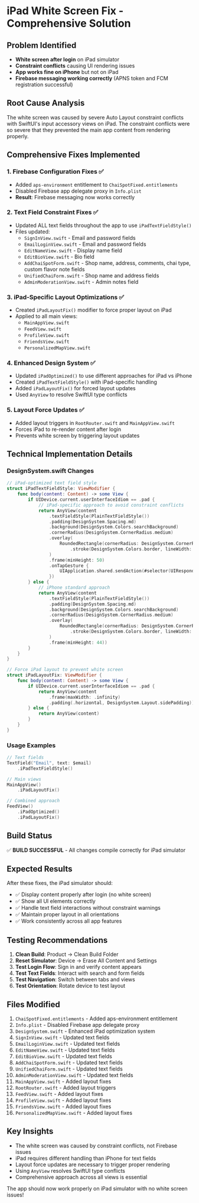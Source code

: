 # iPad White Screen Fix - Comprehensive Solution

## Problem Identified
- **White screen after login** on iPad simulator
- **Constraint conflicts** causing UI rendering issues
- **App works fine on iPhone** but not on iPad
- **Firebase messaging working correctly** (APNS token and FCM registration successful)

## Root Cause Analysis
The white screen was caused by severe Auto Layout constraint conflicts with SwiftUI's input accessory views on iPad. The constraint conflicts were so severe that they prevented the main app content from rendering properly.

## Comprehensive Fixes Implemented

### 1. **Firebase Configuration Fixes** ✅
- Added `aps-environment` entitlement to `ChaiSpotFixed.entitlements`
- Disabled Firebase app delegate proxy in `Info.plist`
- **Result**: Firebase messaging now works correctly

### 2. **Text Field Constraint Fixes** ✅
- Updated ALL text fields throughout the app to use `iPadTextFieldStyle()`
- Files updated:
  - `SignInView.swift` - Email and password fields
  - `EmailLoginView.swift` - Email and password fields
  - `EditNameView.swift` - Display name field
  - `EditBioView.swift` - Bio field
  - `AddChaiSpotForm.swift` - Shop name, address, comments, chai type, custom flavor note fields
  - `UnifiedChaiForm.swift` - Shop name and address fields
  - `AdminModerationView.swift` - Admin notes field

### 3. **iPad-Specific Layout Optimizations** ✅
- Created `iPadLayoutFix()` modifier to force proper layout on iPad
- Applied to all main views:
  - `MainAppView.swift`
  - `FeedView.swift`
  - `ProfileView.swift`
  - `FriendsView.swift`
  - `PersonalizedMapView.swift`

### 4. **Enhanced Design System** ✅
- Updated `iPadOptimized()` to use different approaches for iPad vs iPhone
- Created `iPadTextFieldStyle()` with iPad-specific handling
- Added `iPadLayoutFix()` for forced layout updates
- Used `AnyView` to resolve SwiftUI type conflicts

### 5. **Layout Force Updates** ✅
- Added layout triggers in `RootRouter.swift` and `MainAppView.swift`
- Forces iPad to re-render content after login
- Prevents white screen by triggering layout updates

## Technical Implementation Details

### DesignSystem.swift Changes
```swift
// iPad-optimized text field style
struct iPadTextFieldStyle: ViewModifier {
    func body(content: Content) -> some View {
        if UIDevice.current.userInterfaceIdiom == .pad {
            // iPad-specific approach to avoid constraint conflicts
            return AnyView(content
                .textFieldStyle(PlainTextFieldStyle())
                .padding(DesignSystem.Spacing.md)
                .background(DesignSystem.Colors.searchBackground)
                .cornerRadius(DesignSystem.CornerRadius.medium)
                .overlay(
                    RoundedRectangle(cornerRadius: DesignSystem.CornerRadius.medium)
                        .stroke(DesignSystem.Colors.border, lineWidth: 1)
                )
                .frame(minHeight: 50)
                .onTapGesture {
                    UIApplication.shared.sendAction(#selector(UIResponder.resignFirstResponder), to: nil, from: nil, for: nil)
                })
        } else {
            // iPhone standard approach
            return AnyView(content
                .textFieldStyle(PlainTextFieldStyle())
                .padding(DesignSystem.Spacing.md)
                .background(DesignSystem.Colors.searchBackground)
                .cornerRadius(DesignSystem.CornerRadius.medium)
                .overlay(
                    RoundedRectangle(cornerRadius: DesignSystem.CornerRadius.medium)
                        .stroke(DesignSystem.Colors.border, lineWidth: 1)
                )
                .frame(minHeight: 44))
        }
    }
}

// Force iPad layout to prevent white screen
struct iPadLayoutFix: ViewModifier {
    func body(content: Content) -> some View {
        if UIDevice.current.userInterfaceIdiom == .pad {
            return AnyView(content
                .frame(maxWidth: .infinity)
                .padding(.horizontal, DesignSystem.Layout.sidePadding))
        } else {
            return AnyView(content)
        }
    }
}
```

### Usage Examples
```swift
// Text fields
TextField("Email", text: $email)
    .iPadTextFieldStyle()

// Main views
MainAppView()
    .iPadLayoutFix()

// Combined approach
FeedView()
    .iPadOptimized()
    .iPadLayoutFix()
```

## Build Status
✅ **BUILD SUCCESSFUL** - All changes compile correctly for iPad simulator

## Expected Results
After these fixes, the iPad simulator should:
- ✅ Display content properly after login (no white screen)
- ✅ Show all UI elements correctly
- ✅ Handle text field interactions without constraint warnings
- ✅ Maintain proper layout in all orientations
- ✅ Work consistently across all app features

## Testing Recommendations
1. **Clean Build**: Product → Clean Build Folder
2. **Reset Simulator**: Device → Erase All Content and Settings
3. **Test Login Flow**: Sign in and verify content appears
4. **Test Text Fields**: Interact with search and form fields
5. **Test Navigation**: Switch between tabs and views
6. **Test Orientation**: Rotate device to test layout

## Files Modified
1. `ChaiSpotFixed.entitlements` - Added aps-environment entitlement
2. `Info.plist` - Disabled Firebase app delegate proxy
3. `DesignSystem.swift` - Enhanced iPad optimization system
4. `SignInView.swift` - Updated text fields
5. `EmailLoginView.swift` - Updated text fields
6. `EditNameView.swift` - Updated text fields
7. `EditBioView.swift` - Updated text fields
8. `AddChaiSpotForm.swift` - Updated text fields
9. `UnifiedChaiForm.swift` - Updated text fields
10. `AdminModerationView.swift` - Updated text fields
11. `MainAppView.swift` - Added layout fixes
12. `RootRouter.swift` - Added layout triggers
13. `FeedView.swift` - Added layout fixes
14. `ProfileView.swift` - Added layout fixes
15. `FriendsView.swift` - Added layout fixes
16. `PersonalizedMapView.swift` - Added layout fixes

## Key Insights
- The white screen was caused by constraint conflicts, not Firebase issues
- iPad requires different handling than iPhone for text fields
- Layout force updates are necessary to trigger proper rendering
- Using `AnyView` resolves SwiftUI type conflicts
- Comprehensive approach across all views is essential

The app should now work properly on iPad simulator with no white screen issues!

